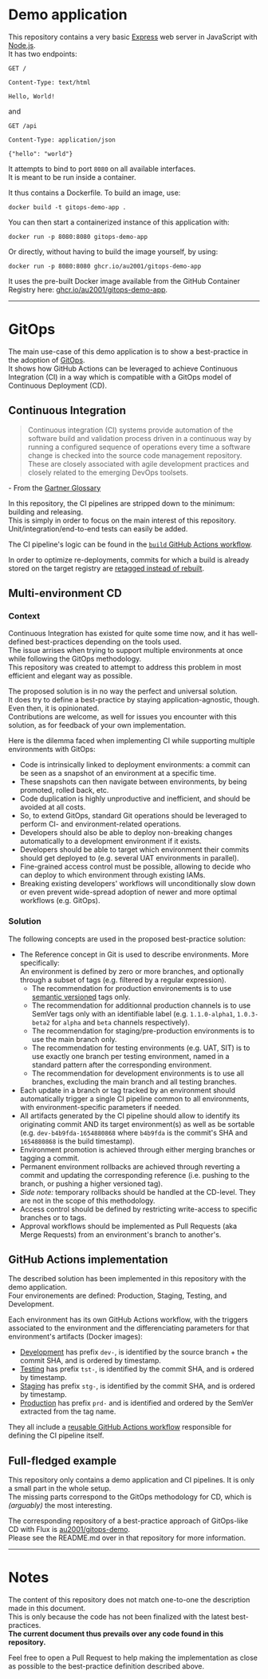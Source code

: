 # Demo application

This repository contains a very basic [Express](https://expressjs.com) web server in JavaScript with [Node.js](https://nodejs.org).\
It has two endpoints:
```
GET /

Content-Type: text/html

Hello, World!
```
and
```
GET /api

Content-Type: application/json

{"hello": "world"}
```

It attempts to bind to port `8080` on all available interfaces.\
It is meant to be run inside a container.

It thus contains a Dockerfile. To build an image, use:
```
docker build -t gitops-demo-app .
```

You can then start a containerized instance of this application with:
```
docker run -p 8080:8080 gitops-demo-app
```

Or directly, without having to build the image yourself, by using:
```
docker run -p 8080:8080 ghcr.io/au2001/gitops-demo-app
```
It uses the pre-built Docker image available from the GitHub Container Registry here: [ghcr.io/au2001/gitops-demo-app](https://github.com/au2001/gitops-demo-app/pkgs/container/gitops-demo-app).

---

# GitOps

The main use-case of this demo application is to show a best-practice in the adoption of [GitOps](https://www.gitops.tech).\
It shows how GitHub Actions can be leveraged to achieve Continuous Integration (CI) in a way which is compatible with a GitOps model of Continuous Deployment (CD).

## Continuous Integration

> Continuous integration (CI) systems provide automation of the software build and validation process driven in a continuous way by running a configured sequence of operations every time a software change is checked into the source code management repository. These are closely associated with agile development practices and closely related to the emerging DevOps toolsets.

\- From the [Gartner Glossary](https://www.gartner.com/en/information-technology/glossary/continuous-integration-ci)

In this repository, the CI pipelines are stripped down to the minimum: building and releasing.\
This is simply in order to focus on the main interest of this repository. Unit/integration/end-to-end tests can easily be added.

The CI pipeline's logic can be found in the [`build` GitHub Actions workflow](https://github.com/au2001/gitops-demo-app/blob/main/.github/workflows/build.yml#L133-L160).

In order to optimize re-deployments, commits for which a build is already stored on the target registry are [retagged instead of rebuilt](https://github.com/au2001/gitops-demo-app/blob/main/.github/workflows/build.yml#L106-L131).

## Multi-environment CD

### Context

Continuous Integration has existed for quite some time now, and it has well-defined best-practices depending on the tools used.\
The issue arrises when trying to support multiple environments at once while following the GitOps methodology.\
This repository was created to attempt to address this problem in most efficient and elegant way as possible.

The proposed solution is in no way the perfect and universal solution.\
It does try to define a best-practice by staying application-agnostic, though. Even then, it is opinionated.\
Contributions are welcome, as well for issues you encounter with this solution, as for feedback of your own implementation.

Here is the dilemma faced when implementing CI while supporting multiple environments with GitOps:
- Code is intrinsically linked to deployment environments: a commit can be seen as a snapshot of an environment at a specific time.
- These snapshots can then navigate between environments, by being promoted, rolled back, etc.
- Code duplication is highly unproductive and inefficient, and should be avoided at all costs.
- So, to extend GitOps, standard Git operations should be leveraged to perform CI- and environment-related operations.
- Developers should also be able to deploy non-breaking changes automatically to a development environment if it exists.
- Developers should be able to target which environment their commits should get deployed to (e.g. several UAT environments in parallel).
- Fine-grained access control must be possible, allowing to decide who can deploy to which environment through existing IAMs.
- Breaking existing developers' workflows will unconditionally slow down or even prevent wide-spread adoption of newer and more optimal workflows (e.g. GitOps).

### Solution

The following concepts are used in the proposed best-practice solution:
- The Reference concept in Git is used to describe environments. More specifically:\
An environment is defined by zero or more branches, and optionally through a subset of tags (e.g. filtered by a regular expression).
  - The recommendation for production environements is to use [semantic versioned](https://semver.org) tags only.
  - The recommendation for additionnal production channels is to use SemVer tags only with an identifiable label (e.g. `1.1.0-alpha1`, `1.0.3-beta2` for `alpha` and `beta` channels respectively).
  - The recommendation for staging/pre-production environments is to use the main branch only.
  - The recommendation for testing environments (e.g. UAT, SIT) is to use exactly one branch per testing environment, named in a standard pattern after the corresponding environment.
  - The recommendation for development environments is to use all branches, excluding the main branch and all testing branches.
- Each update in a branch or tag tracked by an environment should automatically trigger a single CI pipeline common to all environments, with environment-specific parameters if needed.
- All artifacts generated by the CI pipeline should allow to identify its originating commit AND its target environment(s) as well as be sortable (e.g. `dev-b4b9fda-1654880868` where `b4b9fda` is the commit's SHA and `1654880868` is the build timestamp).
- Environment promotion is achieved through either merging branches or tagging a commit.
- Permanent environment rollbacks are achieved through reverting a commit and updating the corresponding reference (i.e. pushing to the branch, or pushing a higher versioned tag).
- *Side note:* temporary rollbacks should be handled at the CD-level. They are not in the scope of this methodology.
- Access control should be defined by restricting write-access to specific branches or to tags.
- Approval workflows should be implemented as Pull Requests (aka Merge Requests) from an environment's branch to another's.

## GitHub Actions implementation

The described solution has been implemented in this repository with the demo application.\
Four environements are defined: Production, Staging, Testing, and Development.

Each environment has its own GitHub Actions workflow, with the triggers associated to the environment and the differenciating parameters for that environment's artifacts (Docker images):
- [Development](https://github.com/au2001/gitops-demo-app/blob/main/.github/workflows/development.yml) has prefix `dev-`, is identified by the source branch + the commit SHA, and is ordered by timestamp.
- [Testing](https://github.com/au2001/gitops-demo-app/blob/main/.github/workflows/testing.yml) has prefix `tst-`, is identified by the commit SHA, and is ordered by timestamp.
- [Staging](https://github.com/au2001/gitops-demo-app/blob/main/.github/workflows/staging.yml) has prefix `stg-`, is identified by the commit SHA, and is ordered by timestamp.
- [Production](https://github.com/au2001/gitops-demo-app/blob/main/.github/workflows/production.yml) has prefix `prd-` and is identified and ordered by the SemVer extracted from the tag name.

They all include a [reusable GitHub Actions workflow](https://github.com/au2001/gitops-demo-app/blob/main/.github/workflows/build.yml) responsible for defining the CI pipeline itself.

## Full-fledged example

This repository only contains a demo application and CI pipelines. It is only a small part in the whole setup.\
The missing parts correspond to the GitOps methodology for CD, which is *(arguably)* the most interesting.

The corresponding repository of a best-practice approach of GitOps-like CD with Flux is [au2001/gitops-demo](https://github.com/au2001/gitops-demo).\
Please see the README.md over in that repository for more information.

---

# Notes

The content of this repository does not match one-to-one the description made in this document.\
This is only because the code has not been finalized with the latest best-practices.\
**The current document thus prevails over any code found in this repository.**

Feel free to open a Pull Request to help making the implementation as close as possible to the best-practice definition described above.
